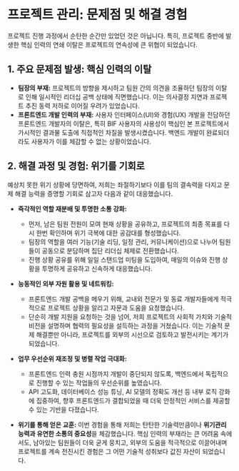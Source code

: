 # 프로젝트 관리: 문제점 및 해결 경험

프로젝트 진행 과정에서 순탄한 순간만 있었던 것은 아닙니다. 특히, 프로젝트 중반에 발생한 핵심 인력의 연쇄 이탈은 프로젝트의 연속성에 큰 위협이 되었습니다.

## 1. 주요 문제점 발생: 핵심 인력의 이탈

-   **팀장의 부재:** 프로젝트의 방향을 제시하고 팀원 간의 의견을 조율하던 팀장의 이탈로 인해 일시적인 리더십 공백 상태에 직면했습니다. 이는 의사결정 지연과 프로젝트 추진 동력 저하로 이어질 우려가 있었습니다.
-   **프론트엔드 개발 인력의 부재:** 사용자 인터페이스(UI)와 경험(UX) 개발을 전담하던 프론트엔드 개발자의 이탈은, 특히 BIF 사용자의 사용성이 핵심인 본 프로젝트에서 가시적인 결과물 도출에 직접적인 차질을 발생시켰습니다. 백엔드 개발이 완료되더라도 사용자가 이를 체감할 수 없는 상황이었습니다.

## 2. 해결 과정 및 경험: 위기를 기회로

예상치 못한 위기 상황에 당면하여, 저희는 좌절하기보다 이를 팀의 결속력을 다지고 문제 해결 능력을 증명할 기회로 삼고자 다음과 같이 대응했습니다.

-   **즉각적인 역할 재분배 및 투명한 소통 강화:**
    -   먼저, 남은 팀원 전원이 모여 현재 상황을 공유하고, 프로젝트의 최종 목표를 다시 한번 확인하며 위기 극복에 대한 공감대를 형성했습니다.
    -   팀장의 역할을 여러 기능(기술 리딩, 일정 관리, 커뮤니케이션)으로 나누어 팀원들이 공동으로 분담하며 집단 리더십 체제로 전환했습니다.
    -   진행 상황 공유를 위해 일일 스탠드업 미팅을 도입하여, 매일의 이슈와 진행 상황을 투명하게 공유하고 신속하게 대응했습니다.

-   **능동적인 외부 자원 활용 및 네트워킹:**
    -   프론트엔드 개발 공백을 메우기 위해, 교내외 전문가 및 동료 개발자들에게 적극적으로 프로젝트 상황을 알리고 자문과 도움을 요청했습니다.
    -   단순히 개발 지원을 요청하는 것을 넘어, 저희 프로젝트의 사회적 가치와 기술적 비전을 설명하며 협력의 필요성을 설득하는 과정을 거쳤습니다. 이는 기술적 문제 해결뿐만 아니라, 프로젝트를 외부의 시선으로 검토하고 발전시키는 계기가 되었습니다.

-   **업무 우선순위 재조정 및 병렬 작업 극대화:**
    -   프론트엔드 인력 충원 시점까지 개발이 중단되지 않도록, 백엔드에서 독립적으로 진행할 수 있는 작업들의 우선순위를 높였습니다.
    -   API 고도화, 데이터베이스 성능 튜닝, AI 모델의 정확도 개선 등 내부 로직 강화에 집중하여, 향후 프론트엔드가 결합되었을 때 더욱 안정적인 서비스를 제공할 수 있는 기반을 다졌습니다.

-   **위기를 통해 얻은 교훈:**
    이번 경험을 통해 저희는 탄탄한 기술력만큼이나 **위기관리 능력과 유연한 소통의 중요성**을 체감했습니다. 핵심 인력의 부재라는 큰 어려움 속에서도, 남아있는 팀원들이 더욱 굳게 뭉치고, 외부의 도움을 적극적으로 이끌어내며 프로젝트를 계속 전진시킨 경험은 그 어떤 기술적 성취보다 값진 자산이 되었습니다. 